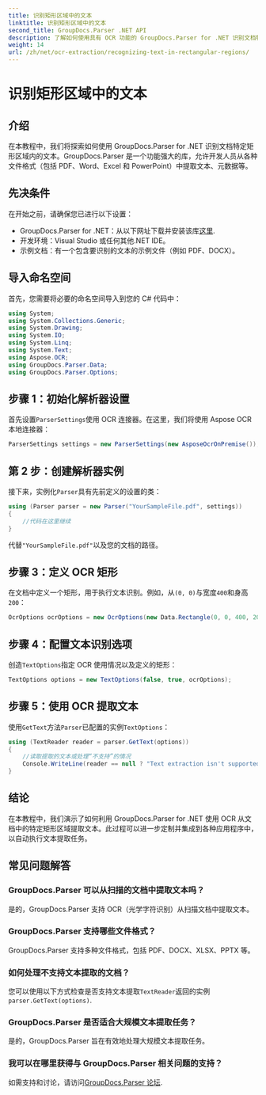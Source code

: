 ```yaml
---
title: 识别矩形区域中的文本
linktitle: 识别矩形区域中的文本
second_title: GroupDocs.Parser .NET API
description: 了解如何使用具有 OCR 功能的 GroupDocs.Parser for .NET 识别文档特定区域中的文本。
weight: 14
url: /zh/net/ocr-extraction/recognizing-text-in-rectangular-regions/
---
```


# 识别矩形区域中的文本

## 介绍
在本教程中，我们将探索如何使用 GroupDocs.Parser for .NET 识别文档特定矩形区域内的文本。GroupDocs.Parser 是一个功能强大的库，允许开发人员从各种文件格式（包括 PDF、Word、Excel 和 PowerPoint）中提取文本、元数据等。
## 先决条件
在开始之前，请确保您已进行以下设置：
-  GroupDocs.Parser for .NET：从以下网址下载并安装该库[这里](https://releases.groupdocs.com/parser/net/).
- 开发环境：Visual Studio 或任何其他.NET IDE。
- 示例文档：有一个包含要识别的文本的示例文件（例如 PDF、DOCX）。

## 导入命名空间
首先，您需要将必要的命名空间导入到您的 C# 代码中：
```csharp
using System;
using System.Collections.Generic;
using System.Drawing;
using System.IO;
using System.Linq;
using System.Text;
using Aspose.OCR;
using GroupDocs.Parser.Data;
using GroupDocs.Parser.Options;
```
## 步骤 1：初始化解析器设置
首先设置`ParserSettings`使用 OCR 连接器。在这里，我们将使用 Aspose OCR 本地连接器：
```csharp
ParserSettings settings = new ParserSettings(new AsposeOcrOnPremise());
```
## 第 2 步：创建解析器实例
接下来，实例化`Parser`具有先前定义的设置的类：
```csharp
using (Parser parser = new Parser("YourSampleFile.pdf", settings))
{
    //代码在这里继续
}
```
代替`"YourSampleFile.pdf"`以及您的文档的路径。
## 步骤 3：定义 OCR 矩形
在文档中定义一个矩形，用于执行文本识别。例如，从`(0, 0)`与宽度`400`和身高`200`：
```csharp
OcrOptions ocrOptions = new OcrOptions(new Data.Rectangle(0, 0, 400, 200));
```
## 步骤 4：配置文本识别选项
创造`TextOptions`指定 OCR 使用情况以及定义的矩形：
```csharp
TextOptions options = new TextOptions(false, true, ocrOptions);
```
## 步骤 5：使用 OCR 提取文本
使用`GetText`方法`Parser`已配置的实例`TextOptions`：
```csharp
using (TextReader reader = parser.GetText(options))
{
    //读取提取的文本或处理“不支持”的情况
    Console.WriteLine(reader == null ? "Text extraction isn't supported" : reader.ReadToEnd());
}
```

## 结论
在本教程中，我们演示了如何利用 GroupDocs.Parser for .NET 使用 OCR 从文档中的特定矩形区域提取文本。此过程可以进一步定制并集成到各种应用程序中，以自动执行文本提取任务。

## 常见问题解答
### GroupDocs.Parser 可以从扫描的文档中提取文本吗？
是的，GroupDocs.Parser 支持 OCR（光学字符识别）从扫描文档中提取文本。
### GroupDocs.Parser 支持哪些文件格式？
GroupDocs.Parser 支持多种文件格式，包括 PDF、DOCX、XLSX、PPTX 等。
### 如何处理不支持文本提取的文档？
您可以使用以下方式检查是否支持文本提取`TextReader`返回的实例`parser.GetText(options)`.
### GroupDocs.Parser 是否适合大规模文本提取任务？
是的，GroupDocs.Parser 旨在有效地处理大规模文本提取任务。
### 我可以在哪里获得与 GroupDocs.Parser 相关问题的支持？
如需支持和讨论，请访问[GroupDocs.Parser 论坛](https://forum.groupdocs.com/c/parser/17).